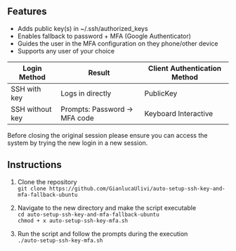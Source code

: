 ## Features
- Adds public key(s) in ~/.ssh/authorized_keys  
- Enables fallback to password + MFA (Google Authenticator)
- Guides the user in the MFA configuration on they phone/other device
- Supports any user of your choice

| Login Method    | Result                       | Client Authentication Method |
| --------------- | ---------------------------- | -----------------------------|
| SSH with key    | Logs in directly             | PublicKey                    |
| SSH without key | Prompts: Password → MFA code | Keyboard Interactive         |

Before closing the original session please ensure you can access the system by trying the new login in a new session.  

## Instructions
1) Clone the repository  
```git clone https://github.com/GianlucaUlivi/auto-setup-ssh-key-and-mfa-fallback-ubuntu```

2) Navigate to the new directory and make the script executable  
```cd auto-setup-ssh-key-and-mfa-fallback-ubuntu```  
```chmod + x auto-setup-ssh-key-mfa.sh```  

3) Run the script and follow the prompts during the execution  
```./auto-setup-ssh-key-mfa.sh```
